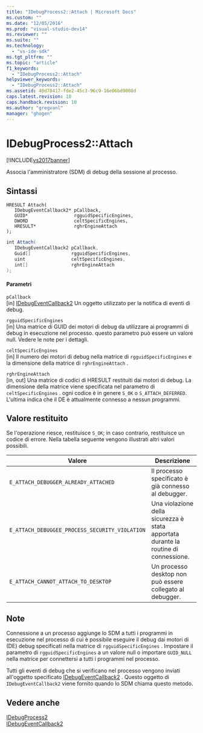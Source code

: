 ```yaml
---
title: "IDebugProcess2::Attach | Microsoft Docs"
ms.custom: ""
ms.date: "12/05/2016"
ms.prod: "visual-studio-dev14"
ms.reviewer: ""
ms.suite: ""
ms.technology: 
  - "vs-ide-sdk"
ms.tgt_pltfrm: ""
ms.topic: "article"
f1_keywords: 
  - "IDebugProcess2::Attach"
helpviewer_keywords: 
  - "IDebugProcess2::Attach"
ms.assetid: 40d78417-fde2-45c3-96c9-16e06bd9008d
caps.latest.revision: 10
caps.handback.revision: 10
ms.author: "gregvanl"
manager: "ghogen"
---
```

# IDebugProcess2::Attach
[!INCLUDE[vs2017banner](../../../code-quality/includes/vs2017banner.md)]

Associa l'amministratore \(SDM\) di debug della sessione al processo.  
  
## Sintassi  
  
```cpp#  
HRESULT Attach(   
   IDebugEventCallback2* pCallback,  
   GUID*                 rgguidSpecificEngines,  
   DWORD                 celtSpecificEngines,  
   HRESULT*              rghrEngineAttach  
);  
```  
  
```c#  
int Attach(   
   IDebugEventCallback2 pCallback,  
   Guid[]               rgguidSpecificEngines,  
   uint                 celtSpecificEngines,  
   int[]                rghrEngineAttach  
);  
```  
  
#### Parametri  
 `pCallback`  
 \[in\]  [IDebugEventCallback2](../../../extensibility/debugger/reference/idebugeventcallback2.md) Un oggetto utilizzato per la notifica di eventi di debug.  
  
 `rgguidSpecificEngines`  
 \[in\]  Una matrice di GUID dei motori di debug da utilizzare ai programmi di debug in esecuzione nel processo.  questo parametro può essere un valore null.  Vedere le note per i dettagli.  
  
 `celtSpecificEngines`  
 \[in\]  Il numero dei motori di debug nella matrice di `rgguidSpecificEngines` e la dimensione della matrice di `rghrEngineAttach` .  
  
 `rghrEngineAttach`  
 \[in, out\]  Una matrice di codici di HRESULT restituiti dai motori di debug.  La dimensione della matrice viene specificata nel parametro di `celtSpecificEngines` .  ogni codice è in genere `S_OK` o `S_ATTACH_DEFERRED`.  L'ultima indica che il DE è attualmente connesso a nessun programmi.  
  
## Valore restituito  
 Se l'operazione riesce, restituisce `S_OK`; in caso contrario, restituisce un codice di errore.  Nella tabella seguente vengono illustrati altri valori possibili.  
  
|Valore|Descrizione|  
|------------|-----------------|  
|`E_ATTACH_DEBUGGER_ALREADY_ATTACHED`|Il processo specificato è già connesso al debugger.|  
|`E_ATTACH_DEBUGGEE_PROCESS_SECURITY_VIOLATION`|Una violazione della sicurezza è stata apportata durante la routine di connessione.|  
|`E_ATTACH_CANNOT_ATTACH_TO_DESKTOP`|Un processo desktop non può essere collegato al debugger.|  
  
## Note  
 Connessione a un processo aggiunge lo SDM a tutti i programmi in esecuzione nel processo di cui è possibile eseguire il debug dai motori di \(DE\) debug specificati nella matrice di `rgguidSpecificEngines` .  Impostare il parametro di `rgguidSpecificEngines` a un valore null o importare `GUID_NULL` nella matrice per connettersi a tutti i programmi nel processo.  
  
 Tutti gli eventi di debug che si verificano nel processo vengono inviati all'oggetto specificato [IDebugEventCallback2](../../../extensibility/debugger/reference/idebugeventcallback2.md) .  Questo oggetto di `IDebugEventCallback2` viene fornito quando lo SDM chiama questo metodo.  
  
## Vedere anche  
 [IDebugProcess2](../../../extensibility/debugger/reference/idebugprocess2.md)   
 [IDebugEventCallback2](../../../extensibility/debugger/reference/idebugeventcallback2.md)